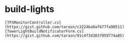 # build-lights

    [TFSMonitorController.cs](https://gist.github.com/tarasn/c3224ba0af677fa98511)
    [TowerLightBuildNotificatorForm.cs](https://gist.github.com/tarasn/91c4f3d3037959774a85)